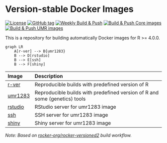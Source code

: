 
<!-- README.md is generated from README.Rmd. Please edit that file -->

# Version-stable Docker Images

<!-- badges: start -->

[![License](https://img.shields.io/github/license/mcanouil/docker-versioned)](LICENSE)
[![GitHub
tag](https://img.shields.io/github/tag/mcanouil/docker-versioned.svg?label=latest%20tag)](https://github.com/mcanouil/docker-versioned)
[![Weekly Build &
Push](https://github.com/mcanouil/docker-versioned/actions/workflows/weekly.yml/badge.svg)](https://github.com/mcanouil/docker-versioned/actions/workflows/weekly.yml)
[![Build & Push Core
images](https://github.com/mcanouil/docker-versioned/actions/workflows/core.yml/badge.svg)](https://github.com/mcanouil/docker-versioned/actions/workflows/core.yml)
[![Build & Push UMR
images](https://github.com/mcanouil/docker-versioned/actions/workflows/umr.yml/badge.svg)](https://github.com/mcanouil/docker-versioned/actions/workflows/umr.yml)
<!-- badges: end -->

This is a repository for building automatically Docker images for R \>=
4.0.0.

``` mermaid
graph LR
    A[r-ver] --> B{umr1283}
    B --> D[rstudio]
    B --> E[ssh]
    B --> F[shiny]
```

| Image                                                | Description                                                                |
|:-----------------------------------------------------|:---------------------------------------------------------------------------|
| [r-ver](https://github.com/mcanouil/docker-versioned/pkgs/container/r-ver)     | Reproducible builds with predefined version of R                           |
| [umr1283](https://github.com/mcanouil/docker-versioned/pkgs/container/umr1283) | Reproducible builds with predefined version of R and some (genetics) tools |
| [rstudio](https://github.com/mcanouil/docker-versioned/pkgs/container/rstudio) | RStudio server for umr1283 image                                           |
| [ssh](https://github.com/mcanouil/docker-versioned/pkgs/container/ssh)         | SSH server for umr1283 image                                               |
| [shiny](https://github.com/mcanouil/docker-versioned/pkgs/container/shiny)     | Shiny server for umr1283 image                                             |

*Note: Based on
[rocker-org/rocker-versioned2](https://github.com/rocker-org/rocker-versioned2)
build workflow.*
